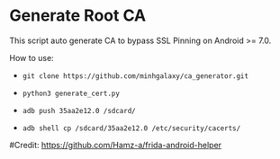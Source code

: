 # Generate Root CA

This script auto generate CA to bypass SSL Pinning on Android >= 7.0.

How to use:

* `git clone https://github.com/minhgalaxy/ca_generator.git`

* `python3 generate_cert.py`

* `adb push 35aa2e12.0 /sdcard/`

* `adb shell cp /sdcard/35aa2e12.0 /etc/security/cacerts/`

#Credit: https://github.com/Hamz-a/frida-android-helper
